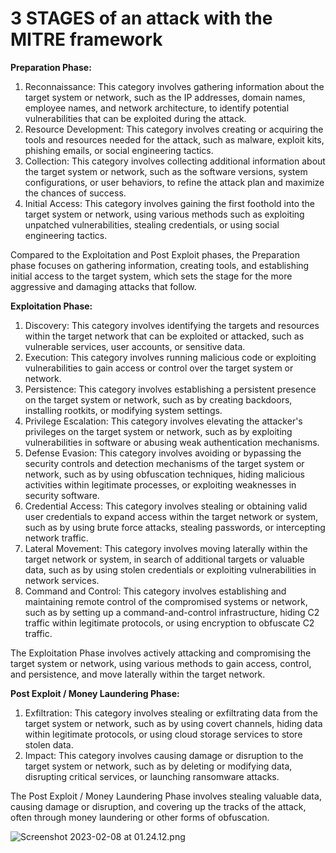 # 3 STAGES of an attack with the MITRE framework

**Preparation Phase:**

1. Reconnaissance: This category involves gathering information about the target system or network, such as the IP addresses, domain names, employee names, and network architecture, to identify potential vulnerabilities that can be exploited during the attack.
2. Resource Development: This category involves creating or acquiring the tools and resources needed for the attack, such as malware, exploit kits, phishing emails, or social engineering tactics.
3. Collection: This category involves collecting additional information about the target system or network, such as the software versions, system configurations, or user behaviors, to refine the attack plan and maximize the chances of success.
4. Initial Access: This category involves gaining the first foothold into the target system or network, using various methods such as exploiting unpatched vulnerabilities, stealing credentials, or using social engineering tactics.

Compared to the Exploitation and Post Exploit phases, the Preparation phase focuses on gathering information, creating tools, and establishing initial access to the target system, which sets the stage for the more aggressive and damaging attacks that follow.

**Exploitation Phase:**

1. Discovery: This category involves identifying the targets and resources within the target network that can be exploited or attacked, such as vulnerable services, user accounts, or sensitive data.
2. Execution: This category involves running malicious code or exploiting vulnerabilities to gain access or control over the target system or network.
3. Persistence: This category involves establishing a persistent presence on the target system or network, such as by creating backdoors, installing rootkits, or modifying system settings.
4. Privilege Escalation: This category involves elevating the attacker's privileges on the target system or network, such as by exploiting vulnerabilities in software or abusing weak authentication mechanisms.
5. Defense Evasion: This category involves avoiding or bypassing the security controls and detection mechanisms of the target system or network, such as by using obfuscation techniques, hiding malicious activities within legitimate processes, or exploiting weaknesses in security software.
6. Credential Access: This category involves stealing or obtaining valid user credentials to expand access within the target network or system, such as by using brute force attacks, stealing passwords, or intercepting network traffic.
7. Lateral Movement: This category involves moving laterally within the target network or system, in search of additional targets or valuable data, such as by using stolen credentials or exploiting vulnerabilities in network services.
8. Command and Control: This category involves establishing and maintaining remote control of the compromised systems or network, such as by setting up a command-and-control infrastructure, hiding C2 traffic within legitimate protocols, or using encryption to obfuscate C2 traffic.

The Exploitation Phase involves actively attacking and compromising the target system or network, using various methods to gain access, control, and persistence, and move laterally within the target network.

**Post Exploit / Money Laundering Phase:**

1. Exfiltration: This category involves stealing or exfiltrating data from the target system or network, such as by using covert channels, hiding data within legitimate protocols, or using cloud storage services to store stolen data.
2. Impact: This category involves causing damage or disruption to the target system or network, such as by deleting or modifying data, disrupting critical services, or launching ransomware attacks.

The Post Exploit / Money Laundering Phase involves stealing valuable data, causing damage or disruption, and covering up the tracks of the attack, often through money laundering or other forms of obfuscation.

![Screenshot 2023-02-08 at 01.24.12.png](3%20stages%20of%20an%20attack%20MITRE%20Phot%20fe53256a634e4dff82ccfa196d76540e/Screenshot_2023-02-08_at_01.24.12.png)